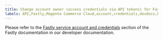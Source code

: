 ```yaml
---
title: Change account owner (access credentials via API tokens) for Fastly on Cloud
labels: API,Fastly,Magento Commerce Cloud,account,credentials,devdocs,how to,Adobe Commerce
---
```


Please refer to the [Fastly service account and credentials](https://devdocs.magento.com/guides/v2.3/cloud/cdn/cloud-fastly.html#fastly-service-account-and-credentials) section of the Fastly documentation in our developer documentation.

